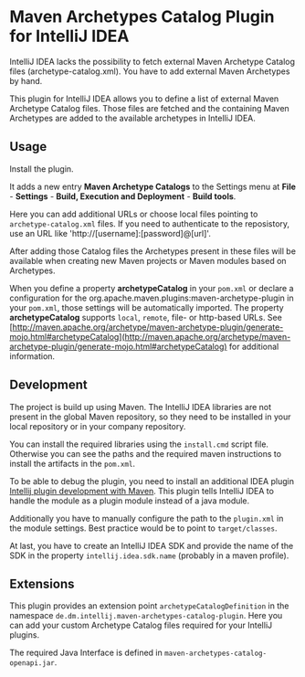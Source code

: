 Maven Archetypes Catalog Plugin for IntelliJ IDEA
=================================================

IntelliJ IDEA lacks the possibility to fetch external Maven Archetype Catalog files (archetype-catalog.xml). You have to add external Maven Archetypes by hand.

This plugin for IntelliJ IDEA allows you to define a list of external Maven Archetype Catalog files. Those files are
fetched and the containing Maven Archetypes are added to the available archetypes in IntelliJ IDEA.

Usage
-----

Install the plugin.

It adds a new entry **Maven Archetype Catalogs** to the Settings menu at
**File** - **Settings** - **Build, Execution and Deployment** - **Build tools**.

Here you can add additional URLs or choose local files pointing to `archetype-catalog.xml` files. If you need to authenticate
to the reposistory, use an URL like 'http://[username]:[password]@[url]'.

After adding those Catalog files the Archetypes present in these files will be available
when creating new Maven projects or Maven modules based on Archetypes.

When you define a property **archetypeCatalog** in your `pom.xml` or declare a configuration for the org.apache.maven.plugins:maven-archetype-plugin in your `pom.xml`,
those settings will be automatically imported. The property **archetypeCatalog** supports `local`, `remote`, file- or http-based URLs.
See [http://maven.apache.org/archetype/maven-archetype-plugin/generate-mojo.html#archetypeCatalog](http://maven.apache.org/archetype/maven-archetype-plugin/generate-mojo.html#archetypeCatalog) for additional information.


Development
-----------

The project is build up using Maven. The IntelliJ IDEA libraries are not present in the global
Maven repository, so they need to be installed in your local repository or in your company repository.

You can install the required libraries using the `install.cmd` script file. Otherwise you can see the paths and the required maven instructions to install the artifacts in the `pom.xml`.

To be able to debug the plugin, you need to install an additional IDEA plugin [Intellij plugin development with Maven](https://plugins.jetbrains.com/plugin/7127?pr=).
This plugin tells IntelliJ IDEA to handle the module as a plugin module instead of a java module.

Additionally you have to manually configure the path to the `plugin.xml` in the module settings. Best
practice would be to point to `target/classes`.

At last, you have to create an IntelliJ IDEA SDK and provide the name of the SDK in the property
`intellij.idea.sdk.name` (probably in a maven profile).


Extensions
----------

This plugin provides an extension point `archetypeCatalogDefinition` in the namespace `de.dm.intellij.maven-archetypes-catalog-plugin`.
Here you can add your custom Archetype Catalog files required for your IntelliJ plugins.

The required Java Interface is defined in `maven-archetypes-catalog-openapi.jar`.
